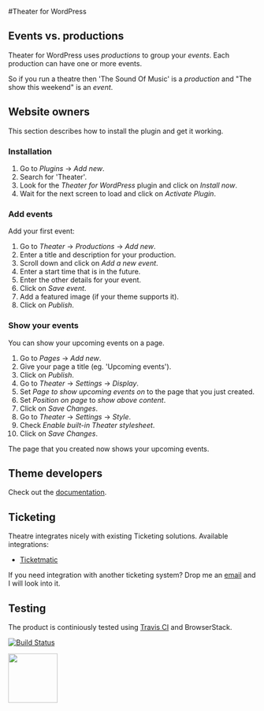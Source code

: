 #Theater for WordPress


## Events vs. productions

Theater for WordPress uses _productions_ to group your _events_. Each production can have one or more events.

So if you run a theatre then 'The Sound Of Music' is a _production_ and "The show this weekend" is an _event_.

## Website owners

This section describes how to install the plugin and get it working.

### Installation

1. Go to _Plugins_ → _Add new_.
1. Search for 'Theater'.
1. Look for the _Theater for WordPress_ plugin and click on _Install now_.
1. Wait for the next screen to load and click on _Activate Plugin_.

### Add events


Add your first event:

1. Go to _Theater_ → _Productions_ → _Add new_.
1. Enter a title and description for your production.
1. Scroll down and click on _Add a new event_.
1. Enter a start time that is in the future.
1. Enter the other details for your event.
1. Click on _Save event_.
1. Add a featured image (if your theme supports it).
1. Click on _Publish_.

### Show your events

You can show your upcoming events on a page.

1. Go to _Pages_ → _Add new_.
1. Give your page a title (eg. 'Upcoming events').
1. Click on _Publish_.
1. Go to _Theater_ → _Settings_ → _Display_.
1. Set _Page to show upcoming events on_ to the page that you just created.
1. Set _Position on page_ to _show above content_.
1. Click on _Save Changes_.
1. Go to _Theater_ → _Settings_ → _Style_.
1. Check _Enable built-in Theater stylesheet_.
1. Click on _Save Changes_.

The page that you created now shows your upcoming events.



## Theme developers

Check out the [documentation](https://github.com/slimndap/wp-theatre/wiki).

## Ticketing

Theatre integrates nicely with existing Ticketing solutions. Available integrations:

* [Ticketmatic](http://slimndap.com/product/ticketmatic-voor-wordpress/)

If you need integration with another ticketing system? Drop me an [email](mailto:jeroen@slimndap.com) and I will look into it.

## Testing

The product is continiously tested using [Travis CI](https://travis-ci.org/slimndap/wp-theatre) and BrowserStack.

[![Build Status](https://travis-ci.org/slimndap/wp-theatre.svg?branch=master)](https://travis-ci.org/slimndap/wp-theatre)

<a href="https://www.browserstack.com/open-source?ref=pricing"><img src="https://wp.theater/browserstack/Browserstack-logo.svg" width="100" /></a>



